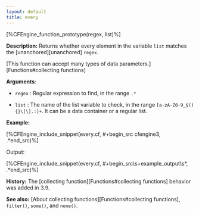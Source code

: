 ```yaml
---
layout: default
title: every
---
```


[%CFEngine_function_prototype(regex, list)%]

**Description:** Returns whether every element in the variable `list` matches
the [unanchored][unanchored] `regex`.

[This function can accept many types of data parameters.][Functions#collecting functions]

**Arguments**:

* `regex` : Regular expression to find, in the range `.*`

* `list` : The name of the list variable to check, in the range
`[a-zA-Z0-9_$(){}\[\].:]+`.  It can be a data container or a regular
list.

**Example:**

[%CFEngine_include_snippet(every.cf, #\+begin_src cfengine3, .*end_src)%]

Output:

[%CFEngine_include_snippet(every.cf, #\+begin_src\s+example_output\s*, .*end_src)%]

**History:** The [collecting function][Functions#collecting functions] behavior was added in 3.9.

**See also:** [About collecting functions][Functions#collecting functions], `filter()`, `some()`, and `none()`.
